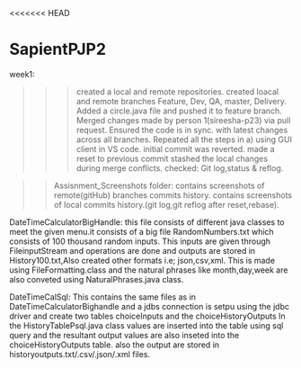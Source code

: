 <<<<<<< HEAD
# SapientPJP2
week1:
>>>created a local and remote repositories. created loacal and remote branches Feature, Dev, QA, master, Delivery. Added a circle.java file and pushed it to feature branch. Merged changes made by person 1(sireesha-p23) via pull request. Ensured the code is in sync. with latest changes across all branches.
>>Repeated all the steps in a) using GUI client in VS code.
>>initial commit was reverted. made a reset to previous commit stashed the local changes during merge conflicts. checked: Git log,status & reflog.


>>Assisnment_Screenshots folder:
contains screenshots of remote(gitHub) branches commits history. contains screenshots of local commits history.(git log,git reflog after reset,rebase).

DateTimeCalculatorBigHandle:
this file consists of different java classes to meet the given menu.it consists of a big file RandomNumbers.txt which consists of 100 thousand random inputs.
This inputs are given through FileinputStream and operations are done and outputs are stored in History100.txt,Also created other formats i.e; json,csv,xml.
This is made using FileFormatting.class and the natural phrases like month,day,week are also conveted using NaturalPhrases.java class.

DateTimeCalSql:
This contains the same files as in DateTimeCalculatorBighandle and a jdbs connection is setpu using the jdbc driver and create two tables choiceInputs and the choiceHistoryOutputs
In the HistoryTablePsql.java class values are inserted into the table using sql query and the resultant output values are also inseted into the choiceHistoryOutputs table.
also the output are stored in historyoutputs.txt/.csv/.json/.xml files.

